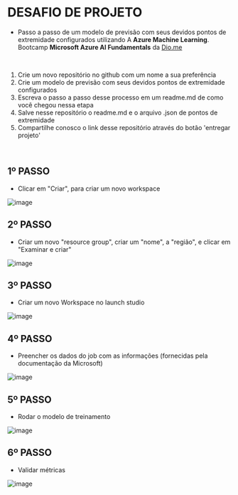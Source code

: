 # DESAFIO DE PROJETO

- Passo a passo de um modelo de previsão com seus devidos pontos de extremidade configurados utilizando A **Azure Machine Learning**. 
Bootcamp **Microsoft Azure AI Fundamentals** da [Dio.me](https://dio.me)

<br/>

1. Crie um novo repositório no github com um nome a sua preferência
2. Crie um modelo de previsão com seus devidos pontos de extremidade configurados
3. Escreva o passo a passo desse processo em um readme.md de como você chegou nessa etapa
4. Salve nesse repositório o readme.md e o arquivo .json de pontos de extremidade
5. Compartilhe conosco o link desse repositório através do botão 'entregar projeto'

<br/>

## 1º PASSO
- Clicar em "Criar", para criar um novo workspace

![image](https://github.com/leo89arantes/desafio-dio-automl-microsoft-azure/blob/main/automl-microsoft-azure-main/img/p1.png)


## 2º PASSO
- Criar um novo "resource group", criar um "nome", a "região", e clicar em "Examinar e criar"

![image](https://github.com/leo89arantes/desafio-dio-automl-microsoft-azure/blob/main/automl-microsoft-azure-main/img/p2.png)




## 3º PASSO
- Criar um novo Workspace no launch studio

![image](https://github.com/leo89arantes/desafio-dio-automl-microsoft-azure/blob/main/automl-microsoft-azure-main/img/p3.png)
  
## 4º PASSO
- Preencher os dados do job com as informações (fornecidas pela documentação da Microsoft)
  
![image](https://github.com/leo89arantes/desafio-dio-automl-microsoft-azure/blob/main/automl-microsoft-azure-main/img/p4.png)


## 5º PASSO
- Rodar o modelo de treinamento 
  
![image](https://github.com/leo89arantes/desafio-dio-automl-microsoft-azure/blob/main/automl-microsoft-azure-main/img/p5.png)

## 6º PASSO
- Validar métricas

![image](https://github.com/leo89arantes/desafio-dio-automl-microsoft-azure/blob/main/automl-microsoft-azure-main/img/p6.png)

